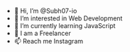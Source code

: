 - 👋 Hi, I’m @Subh07-io
- 👀 I’m interested in Web Development
- 🌱 I’m currently learning JavaScript
- 💞️ I am a Freelancer
- 📫 Reach me Instagram

<!---
Subh07-io/Subh07-io is a ✨ special ✨ repository because its `README.md` (this file) appears on your GitHub profile.
You can click the Preview link to take a look at your changes.
--->
